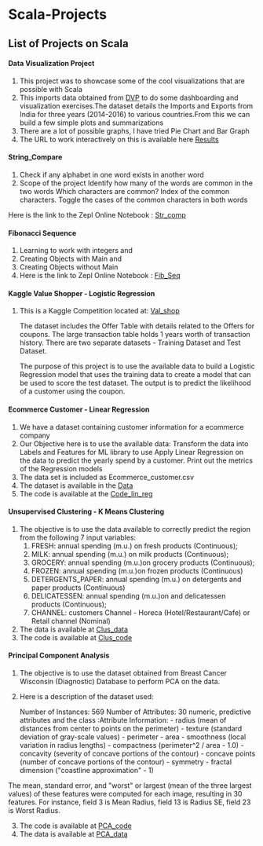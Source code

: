 # Scala-Projects

## List of Projects on Scala

#### **Data Visualization Project**
1. This project was to showcase some of the cool visualizations that are possible with Scala
2. This imports data obtained from [DVP](https://www.kaggle.com/hiteshp/make-in-india/data) 
   to do some dashboarding and visualization exercises.The dataset details the Imports and Exports from India for three years (2014-2016) to various countries.From this we can build a few simple plots and summarizations
3. There are a lot of possible graphs, I have tried Pie Chart and Bar Graph
4. The URL to work interactively on this is available here
[Results](https://my.datascientistworkbench.com/tools/zeppelin-notebook)

    

#### **String_Compare**

1. Check if any alphabet in one word exists in another word
2. Scope of the project
    Identify how many of the words are common in the two words
    Which characters are common?
    Index of the common characters.
    Toggle the cases of the common characters in both words
 
 Here is the link to the Zepl Online Notebook : 
 [Str_comp](https://www.zepl.com/spaces/S_ZEPL/1d718b29bf21413fbaefc13318dd51af)

#### **Fibonacci Sequence**
1. Learning to work with integers and
2. Creating Objects with Main and
3. Creating Objects without Main
4. Here is the link to Zepl Online Notebook : 
[Fib_Seq](https://www.zepl.com/spaces/S_ZEPL/2f367acdce714ae990a9baedf0829479)
   

#### **Kaggle Value Shopper - Logistic Regression**

1. This is a Kaggle Competition located at: 
[Val_shop](https://www.kaggle.com/c/acquire-valued-shoppers-challenge/data)
    
    The dataset includes the Offer Table with details related to the Offers for coupons. The large transaction table holds 1 years worth of transaction history. There are two separate datasets - Training Dataset and Test Dataset.

    The purpose of this project is to use the available data to build a Logistic Regression model that uses the training data to create a model that can be used to score the test dataset. The output is to predict the likelihood of a customer using the coupon.


    
#### **Ecommerce Customer - Linear Regression**

1. We have a dataset containing customer information for a ecommerce company
2. Our Objective here is to use the available data:
    Transform the data into Labels and Features for ML library to use
    Apply Linear Regression on the data to predict the yearly spend by a customer.
    Print out the metrics of the Regression models
3. The data set is included as Ecommerce_customer.csv
4. The dataset is available in the [Data](https://github.com/Atheros167/Scala-Projects/blob/master/Ecommerce%20Customers.csv)
5. The code is available at the [Code_lin_reg](https://github.com/Atheros167/Scala-Projects/blob/master/Ecommerce_Customers.scala)


#### Unsupervised Clustering - K Means Clustering

1. The objective is to use the data available to correctly predict the region from the following 7 input variables:
   1)	FRESH: annual spending (m.u.) on fresh products (Continuous);
   2)	MILK: annual spending (m.u.) on milk products (Continuous);
   3)	GROCERY: annual spending (m.u.)on grocery products (Continuous);
   4)	FROZEN: annual spending (m.u.)on frozen products (Continuous)
   5)	DETERGENTS_PAPER: annual spending (m.u.) on detergents and paper products (Continuous)
   6)	DELICATESSEN: annual spending (m.u.)on and delicatessen products (Continuous);
   7)	CHANNEL: customers Channel - Horeca (Hotel/Restaurant/Cafe) or Retail channel (Nominal)
2. The data is available at [Clus_data](http://archive.ics.uci.edu/ml/datasets/Wholesale+customers)
3. The code is available at [Clus_code](https://github.com/Atheros167/Scala-Projects/blob/master/Kmeans_wholesale_customers.scala)



#### Principal Component Analysis

1. The objective is to use the dataset obtained from Breast Cancer Wisconsin (Diagnostic) Database to perform PCA on the data.
2. Here is a description of the dataset used:

   Number of Instances: 569
   Number of Attributes: 30 numeric, predictive attributes and the class
   :Attribute Information:
       - radius (mean of distances from center to points on the perimeter)
       - texture (standard deviation of gray-scale values)
       - perimeter
       - area
       - smoothness (local variation in radius lengths)
       - compactness (perimeter^2 / area - 1.0)
       - concavity (severity of concave portions of the contour)
       - concave points (number of concave portions of the contour)
       - symmetry
       - fractal dimension ("coastline approximation" - 1)
   
The mean, standard error, and "worst" or largest (mean of the three largest values) of these features were computed for each image, resulting in 30 features.  For instance, field 3 is Mean Radius, field 13 is Radius SE, field 23 is Worst Radius.

3. The code is available at [PCA_code](https://github.com/Atheros167/Scala-Projects/blob/master/PCA_Cancer_data.scala)
4. The data is available at [PCA_data](https://github.com/Atheros167/Scala-Projects/blob/master/Cancer_Data.csv)
         
